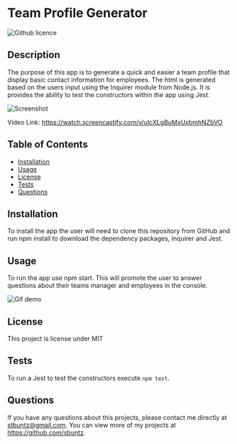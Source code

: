 # Team Profile Generator 
![Github licence](http://img.shields.io/badge/license-MIT-blue.svg)

## Description 
The purpose of this app is to generate a quick and easier a team profile that display basic contact information for employees. The html is generated based on the users input using the Inquirer module from Node.js. It is provides the ability to test the constructors within the app using Jest.
 
 ![Screenshot](dist/assets/images/screenshot.png)

 Video Link: https://watch.screencastify.com/v/ulcXLgBuMxUxbmhNZbVO

## Table of Contents
* [Installation](#installation)
* [Usage](#usage)
* [License](#license)
* [Tests](#tests)
* [Questions](#questions)

## Installation 
To install the app the user will need to clone this repository from GitHub and run npm install to download the dependency packages, Inquirer and Jest.  


## Usage 
To run the app use npm start. This will promote the user to answer questions about their teams manager and employees in the console. 

![Gif demo](dist/assets/images/demo.gif)


## License 
This project is license under MIT

## Tests
To run a Jest to test the constructors execute `npm test`. 

## Questions
If you have any questions about this projects, please contact me directly at stbuntz@gmail.com. You can view more of my projects at https://github.com/sbuntz.
